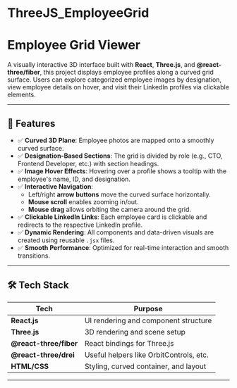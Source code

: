 # ThreeJS_EmployeeGrid
# Employee Grid Viewer

A visually interactive 3D interface built with **React**, **Three.js**, and **@react-three/fiber**, this project displays employee profiles along a curved grid surface. Users can explore categorized employee images by designation, view employee details on hover, and visit their LinkedIn profiles via clickable elements.

---

## 🌟 Features

- ✅ **Curved 3D Plane**: Employee photos are mapped onto a smoothly curved surface.
- ✅ **Designation-Based Sections**: The grid is divided by role (e.g., CTO, Frontend Developer, etc.) with section headings.
- ✅ **Image Hover Effects**: Hovering over a profile shows a tooltip with the employee's name, ID, and designation.
- ✅ **Interactive Navigation**:
  - Left/right **arrow buttons** move the curved surface horizontally.
  - **Mouse scroll** enables zooming in/out.
  - **Mouse drag** allows orbiting the camera around the grid.
- ✅ **Clickable LinkedIn Links**: Each employee card is clickable and redirects to the respective LinkedIn profile.
- ✅ **Dynamic Rendering**: All components and data-driven visuals are created using reusable `.jsx` files.
- ✅ **Smooth Performance**: Optimized for real-time interaction and smooth transitions.

---

## 🛠 Tech Stack

| Tech                | Purpose                                       |
|---------------------|-----------------------------------------------|
| **React.js**        | UI rendering and component structure          |
| **Three.js**        | 3D rendering and scene setup                  |
| **@react-three/fiber**| React bindings for Three.js                 |
| **@react-three/drei**| Useful helpers like OrbitControls, etc.      |
| **HTML/CSS**        | Styling, curved container, and layout         |

---



